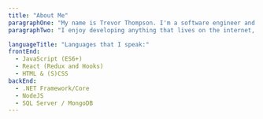 ```yaml
---
title: "About Me"
paragraphOne: "My name is Trevor Thompson. I'm a software engineer and freelance web developer in Bend, OR. I'm passionate about the outdoors, technology and anything that provides innovation."
paragraphTwo: "I enjoy developing anything that lives on the internet, whether that be websites, applications and anything else that makes the internet tick. I consistently strive to exceed expectations and provide exceptional experiences."

languageTitle: "Languages that I speak:"
frontEnd:
  - JavaScript (ES6+)
  - React (Redux and Hooks)
  - HTML & (S)CSS
backEnd:
  - .NET Framework/Core
  - NodeJS
  - SQL Server / MongoDB
---
```

